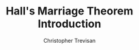 ---
layout: lesson
title: Hall's Marriage Theorem Introduction
author: Christopher Trevisan
parent: Hall's Marriage Theorem
grand_parent: Combinatorics
video_id: wLceBBl05Rw
---